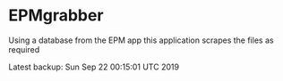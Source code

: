 # EPMgrabber
Using a database from the EPM app this application scrapes the files as required


Latest backup: Sun Sep 22 00:15:01 UTC 2019
